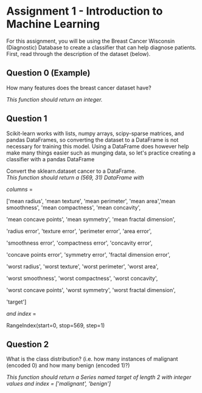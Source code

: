# Assignment 1 - Introduction to Machine Learning


For this assignment, you will be using the Breast Cancer Wisconsin (Diagnostic) Database to create a classifier that can help diagnose patients. First, read through the description of the dataset (below).



## Question 0 (Example)

How many features does the breast cancer dataset have?

*This function should return an integer.*


## Question 1

Scikit-learn works with lists, numpy arrays, scipy-sparse matrices, and pandas DataFrames, so converting the dataset to a DataFrame is not necessary for training this model. Using a DataFrame does however help make many things easier such as munging data, so let's practice creating a classifier with a pandas DataFrame

Convert the sklearn.dataset cancer to a DataFrame.\
*This function should return a (569, 31) DataFrame with*

*columns* =


['mean radius', 'mean texture', 'mean perimeter', 'mean area',\'mean smoothness', 'mean compactness', 'mean concavity',

'mean concave points', 'mean symmetry', 'mean fractal dimension',

'radius error', 'texture error', 'perimeter error', 'area error',

'smoothness error', 'compactness error', 'concavity error',

'concave points error', 'symmetry error', 'fractal dimension error',

'worst radius', 'worst texture', 'worst perimeter', 'worst area',

'worst smoothness', 'worst compactness', 'worst concavity',

'worst concave points', 'worst symmetry', 'worst fractal dimension',

'target']

*and index* =

RangeIndex(start=0, stop=569, step=1)


## Question 2

What is the class distribution? (i.e. how many instances of malignant (encoded 0) and how many benign (encoded 1)?)

*This function should return a Series named target of length 2 with integer values and index = ['malignant', 'benign']*




















